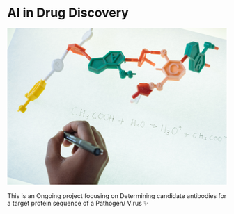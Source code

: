 # AI in Drug Discovery

![](https://github.com/GTron-1729/AI-Drug-Discovery/blob/main/pexels-rfstudio-3825572.jpg)

This is an Ongoing project focusing on Determining candidate antibodies for a target protein sequence of a Pathogen/ Virus ✨
